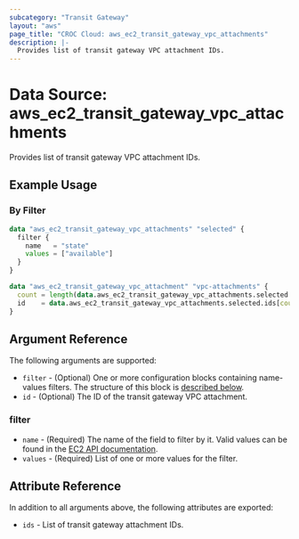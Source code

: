 ```yaml
---
subcategory: "Transit Gateway"
layout: "aws"
page_title: "CROC Cloud: aws_ec2_transit_gateway_vpc_attachments"
description: |-
  Provides list of transit gateway VPC attachment IDs.
---
```


[describe-tgw-attachments]: https://docs.cloud.croc.ru/en/api/ec2/transit_gateways/DescribeTransitGatewayAttachments.html

# Data Source: aws_ec2_transit_gateway_vpc_attachments

Provides list of transit gateway VPC attachment IDs.

## Example Usage

### By Filter

```terraform
data "aws_ec2_transit_gateway_vpc_attachments" "selected" {
  filter {
    name   = "state"
    values = ["available"]
  }
}

data "aws_ec2_transit_gateway_vpc_attachment" "vpc-attachments" {
  count = length(data.aws_ec2_transit_gateway_vpc_attachments.selected.ids)
  id    = data.aws_ec2_transit_gateway_vpc_attachments.selected.ids[count.index]
}
```

## Argument Reference

The following arguments are supported:

* `filter` - (Optional) One or more configuration blocks containing name-values filters.
  The structure of this block is [described below](#filter).
* `id` - (Optional) The ID of the transit gateway VPC attachment.

### filter

* `name` - (Required) The name of the field to filter by it.
  Valid values can be found in the [EC2 API documentation][describe-tgw-attachments].
* `values` - (Required) List of one or more values for the filter.

## Attribute Reference

In addition to all arguments above, the following attributes are exported:

* `ids` - List of transit gateway attachment IDs.
